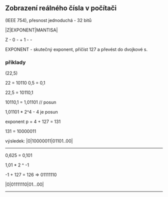 ## Zobrazení reálného čísla v počítači
(IEEE 754), přesnost jednoduchá - 32 bitů

|Z|EXPONENT|MANTISA|

Z - 0 - +
    1 - -

EXPONENT - skutečný exponent, přičíst 127 a převést do dvojkové s.

### příklady

(22,5)

22 = 10110
0,5 = 0,1

22,5 = 10110,1

10110,1 = 1,01101 // posun

1,01101 * 2^4 - 4 je posun

exponent p = 4 + 127 = 131

131 = 10000011

výsledek:
|0|10000011|01101..00|

__________________________________________

0,625 = 0,101

1,01 * 2 ^ -1

-1 + 127 = 126 => 01111110

|0|01111110|01...00|

_________________________________________




